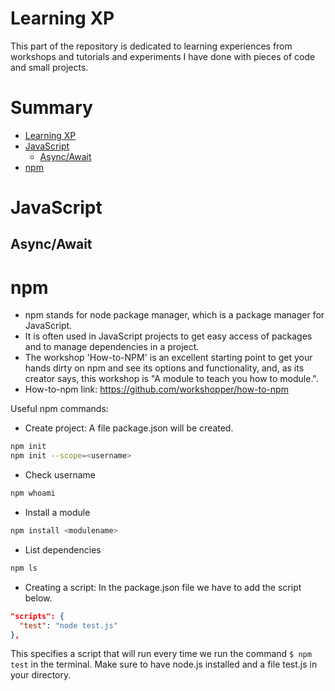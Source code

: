 # Learning XP

This part of the repository is dedicated to learning experiences from workshops and tutorials and experiments I have done with pieces of code and small projects.

# Summary

- [Learning XP]()
- [JavaScript]()
  - [Async/Await]()
- [npm]()

# JavaScript

## Async/Await

# npm

- npm stands for node package manager, which is a package manager for JavaScript.
- It is often used in JavaScript projects to get easy access of packages and to manage dependencies in a project.
- The workshop 'How-to-NPM' is an excellent starting point to get your hands dirty on npm and see its options and functionality, and, as its creator says, this workshop is "A module to teach you how to module.".
- How-to-npm link: <https://github.com/workshopper/how-to-npm>

Useful npm commands:

- Create project: A file package.json will be created.

```bash
npm init
npm init --scope=<username>
```

- Check username

```bash
npm whoami
```

- Install a module

```bash
npm install <modulename>
```

- List dependencies

```bash
npm ls
```

- Creating a script: In the package.json file we have to add the script below.

```json
"scripts": {
  "test": "node test.js"
},
```

This specifies a script that will run every time we run the command `$ npm test` in the terminal. Make sure to have node.js installed and a file test.js in your directory.

